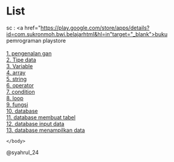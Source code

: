 <DOCTYPE html>
<html>

<head>
		<title>Materi PHP</title>
	</head>
	<body>
	<h1> List </h1>

sc : <a href="https://play.google.com/store/apps/details?id=com.sukronmoh.bwi.belajarhtml&hl=in"target="_blank">buku pemrograman</a> playstore <br><br>
		<a href="https://ramadan-2020.github.io/materi-php/php_pengenalan_php.html">1. pengenalan gan</a><br>
		<a href="https://ramadan-2020.github.io/materi-php/php_tipe_data.html">2. Tipe data</a><br>
		<a href="https://ramadan-2020.github.io/materi-php/php_variable.html">3. Variable</a><br>
		<a href="https://ramadan-2020.github.io/materi-php/php_array.html">4. array</a><br>
		<a href="https://ramadan-2020.github.io/materi-php/php_string.html">5. string</a><br>
		<a href="https://ramadan-2020.github.io/materi-php/php_operator.html">6. operator</a><br>
		<a href="https://ramadan-2020.github.io/materi-php/php_condition.html">7. condition</a><br>
		<a href="https://ramadan-2020.github.io/materi-php/php_loop.html">8. loop</a><br>
		<a href="https://ramadan-2020.github.io/materi-php/php_fungsi.html">9. fungsi</a><br>
		<a href="https://ramadan-2020.github.io/materi-php/php_database.html">10. database</a><br>
		<a href="https://ramadan-2020.github.io/materi-php/php_database_membuat_tabel.html">11. database membuat tabel</a><br>
		<a href="https://ramadan-2020.github.io/materi-php/php_database_input_data.html">12. database input data</a><br>
		<a href="https://ramadan-2020.github.io/materi-php/php_database_menampilkan_data.html">13. database menampilkan data</a><br>
		
	
	</body>
@syahrul_24	
</html>
